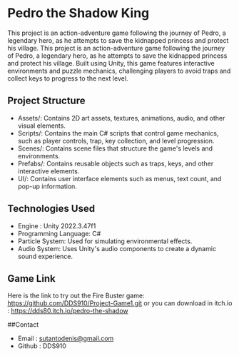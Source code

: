 # Pedro the Shadow King

This project is an action-adventure game following the journey of Pedro, a legendary hero, as he attempts to save the kidnapped princess and protect his village.
This project is an action-adventure game following the journey of Pedro, a legendary hero, as he attempts to save the kidnapped princess and protect his village. 
Built using Unity, this game features interactive environments and puzzle mechanics, challenging players to avoid traps and collect keys to progress to the next level.

## Project Structure
- Assets/: Contains 2D art assets, textures, animations, audio, and other visual elements.
- Scripts/: Contains the main C# scripts that control game mechanics, such as player controls, trap, key collection, and level progression.
- Scenes/: Contains scene files that structure the game's levels and environments.
- Prefabs/: Contains reusable objects such as traps, keys, and other interactive elements.
- UI/: Contains user interface elements such as menus, text count, and pop-up information.

## Technologies Used
- Engine : Unity 2022.3.47f1
- Programming Language: C#
- Particle System: Used for simulating environmental effects.
- Audio System: Uses Unity's audio components to create a dynamic sound experience.

## Game Link
Here is the link to try out the Fire Buster game: https://github.com/DDS910/Project-Game1.git
or you can download in itch.io : https://dds80.itch.io/pedro-the-shadow

##Contact
- Email : sutantodenis@gmail.com
- Github : DDS910
